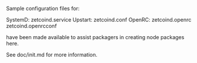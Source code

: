 Sample configuration files for:

SystemD: zetcoind.service
Upstart: zetcoind.conf
OpenRC:  zetcoind.openrc
         zetcoind.openrcconf

have been made available to assist packagers in creating node packages here.

See doc/init.md for more information.
